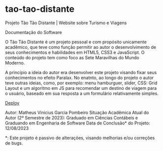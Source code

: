 # tao-tao-distante
 Projeto Tão Tão Distante | Website sobre Turismo e Viagens

 Documentação do Software

 O Tão Tão Distante é um projeto pessoal e com propósito unicamente acadêmico, que teve como função permitir ao autor o desenvolvimento de seus conhecimentos e habilidades em HTML5, CSS3 e JavaScript. O conteúdo do projeto tem como foco as Sete Maravilhas do Mundo Moderno.

 A princípio a ideia do autor era desenvolver este projeto visando fixar seus conhecimentos no efeito Paralax. No enatnto, ao longo do projeto o autor teve outras ideias, como, por exemplo: menu hamburguer, slider, CSS: Grid Layout e um algoritmo em JS para recomendar um destino de viagem para o usuário, baseado em sua resposta a um formulário relativamente simples.

 <a href="https://matheus-pombeiro.github.io/tao-tao-distante/">Deploy</a>

 Autor: Matheus Vinicius Garcia Pombeiro
 Situação Acadêmica Atual do Autor (2º Semestre de 2023): Graduado em Ciências Contábeis e Graduando em Engenharia de Software
 Data de Conclusão* do Projeto: 12/08/2023

 *: Este projeto é passivo de alterações, visando melhorias e/ou correções de bugs.